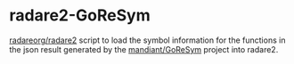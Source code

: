 # radare2-GoReSym

[radareorg/radare2](https://github.com/radareorg/radare2) script to load the symbol information for the functions in the json result generated by the [mandiant/GoReSym](https://github.com/mandiant/GoReSym) project into radare2.


